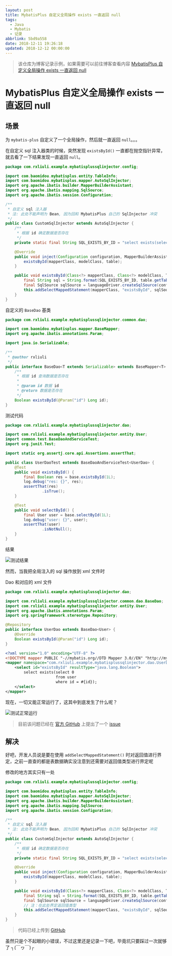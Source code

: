 ```yaml
---
layout: post
title: MybatisPlus 自定义全局操作 exists 一直返回 null
tags:
  - Java
  - Mybatis
  - 记录
abbrlink: 5bd9a558
date: 2018-12-11 19:26:18
updated: 2018-12-12 00:00:00
---
```


> 该仓库为博客记录示例，如果需要可以前往博客查看内容 [MybatisPlus 自定义全局操作 exists 一直返回 null](https://blog.rxliuli.com/p/5bd9a558/)

# MybatisPlus 自定义全局操作 exists 一直返回 null

## 场景

为 `mybatis-plus` 自定义了一个全局操作，然后就一直返回 `null`。。。

在自定义 sql 注入器类的时候，突然发现 `existsById()` 一直都在抛空指针异常，就去看了一下结果发现一直返回 `null`。

```java
package com.rxliuli.example.mybatisplussqlinjector.config;

import com.baomidou.mybatisplus.entity.TableInfo;
import com.baomidou.mybatisplus.mapper.AutoSqlInjector;
import org.apache.ibatis.builder.MapperBuilderAssistant;
import org.apache.ibatis.mapping.SqlSource;
import org.apache.ibatis.session.Configuration;

/**
 * 自定义 sql 注入器
 * 注: 此处不能声明为 Bean, 因为回和 MybatisPlus 自己的 SqlInjector 冲突
 */
public class CustomSqlInjector extends AutoSqlInjector {
    /**
     * 根据 id 确定数据是否存在
     */
    private static final String SQL_EXISTS_BY_ID = "select exists(select 0 from %s where id = #{id});";

    @Override
    public void inject(Configuration configuration, MapperBuilderAssistant builderAssistant, Class<?> mapperClass, Class<?> modelClass, TableInfo table) {
        existsById(mapperClass, modelClass, table);
    }

    public void existsById(Class<?> mapperClass, Class<?> modelClass, TableInfo table) {
        final String sql = String.format(SQL_EXISTS_BY_ID, table.getTableName());
        final SqlSource sqlSource = languageDriver.createSqlSource(configuration, sql, modelClass);
        this.addSelectMappedStatement(mapperClass, "existsById", sqlSource, modelClass, table);
    }
}
```

自定义的 `BaseDao` 基类

```java
package com.rxliuli.example.mybatisplussqlinjector.common.dao;

import com.baomidou.mybatisplus.mapper.BaseMapper;
import org.apache.ibatis.annotations.Param;

import java.io.Serializable;

/**
 * @author rxliuli
 */
public interface BaseDao<T extends Serializable> extends BaseMapper<T> {
    /**
     * 根据 id 查询数据是否存在
     *
     * @param id 数据 id
     * @return 数据是否存在
     */
    Boolean existsById(@Param("id") Long id);
}
```

测试代码

```java
package com.rxliuli.example.mybatisplussqlinjector.dao;

import com.rxliuli.example.mybatisplussqlinjector.entity.User;
import common.test.BaseDaoAndServiceTest;
import org.junit.Test;

import static org.assertj.core.api.Assertions.assertThat;

public class UserDaoTest extends BaseDaoAndServiceTest<UserDao> {
    @Test
    public void existsById() {
        final Boolean res = base.existsById(1L);
        log.debug("res: {}", res);
        assertThat(res)
                .isTrue();
    }

    @Test
    public void selectById() {
        final User user = base.selectById(1L);
        log.debug("user: {}", user);
        assertThat(user)
                .isNotNull();
    }
}
```

结果

![测试结果](https://cdn.jsdelivr.net/gh/rxliuli/img-bed/20181211202332.png)

然而，当我把全局注入的 sql 操作放到 xml 文件时

Dao 和对应的 xml 文件

```java
package com.rxliuli.example.mybatisplussqlinjector.dao;

import com.rxliuli.example.mybatisplussqlinjector.common.dao.BaseDao;
import com.rxliuli.example.mybatisplussqlinjector.entity.User;
import org.apache.ibatis.annotations.Param;
import org.springframework.stereotype.Repository;

@Repository
public interface UserDao extends BaseDao<User> {
    @Override
    Boolean existsById(@Param("id") Long id);
}
```

```xml
<?xml version="1.0" encoding="UTF-8" ?>
<!DOCTYPE mapper PUBLIC "-//mybatis.org//DTD Mapper 3.0//EN" "http://mybatis.org/dtd/mybatis-3-mapper.dtd" >
<mapper namespace="com.rxliuli.example.mybatisplussqlinjector.dao.UserDao">
    <select id="existsById" resultType="java.lang.Boolean">
        select exists(select 0
                      from user
                      where id = #{id});
    </select>
</mapper>
```

现在，一切又能正常运行了，这其中到底发生了什么呢？

![测试正常运行](https://cdn.jsdelivr.net/gh/rxliuli/img-bed/20181211202834.png)

> 目前该问题已经在 [官方 GitHub](https://github.com/baomidou/mybatis-plus) 上提出了一个 [issue](https://github.com/baomidou/mybatis-plus/issues/694)

## 解决

好吧，开发人员说是要在使用 `addSelectMappedStatement()` 时对返回值进行界定，之前一直查的都是表数据确实没注意到还需要对返回值类型进行界定呢

修改的地方其实只有一处

```java
package com.rxliuli.example.mybatisplussqlinjector.config;

import com.baomidou.mybatisplus.entity.TableInfo;
import com.baomidou.mybatisplus.mapper.AutoSqlInjector;
import org.apache.ibatis.builder.MapperBuilderAssistant;
import org.apache.ibatis.mapping.SqlSource;
import org.apache.ibatis.session.Configuration;

/**
 * 自定义 sql 注入器
 * 注: 此处不能声明为 Bean, 因为回和 MybatisPlus 自己的 SqlInjector 冲突
 */
public class CustomSqlInjector extends AutoSqlInjector {
    /**
     * 根据 id 确定数据是否存在
     */
    private static final String SQL_EXISTS_BY_ID = "select exists(select 0 from %s where id = #{id});";

    @Override
    public void inject(Configuration configuration, MapperBuilderAssistant builderAssistant, Class<?> mapperClass, Class<?> modelClass, TableInfo table) {
        existsById(mapperClass, modelClass, table);
    }

    public void existsById(Class<?> mapperClass, Class<?> modelClass, TableInfo table) {
        final String sql = String.format(SQL_EXISTS_BY_ID, table.getTableName());
        final SqlSource sqlSource = languageDriver.createSqlSource(configuration, sql, modelClass);
        // 注：在此处界定返回值类型
        this.addSelectMappedStatement(mapperClass, "existsById", sqlSource, Boolean.class, table);
    }
}
```

> 代码已经上传到 [GitHub](https://github.com/rxliuli/mybatis-plus-sql-injector-example)

虽然只是个不起眼的小错误，不过这里还是记录一下吧，毕竟坑只要踩过一次就够了 ┐(￣ヮ￣)┌
